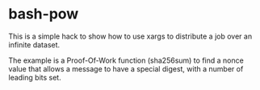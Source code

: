 bash-pow
========

This is a simple hack to show how to use xargs to distribute a job over an
infinite dataset.

The example is a Proof-Of-Work function (sha256sum) to find a nonce value that
allows a message to have a special digest, with a number of leading bits set.
